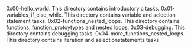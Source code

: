 0x00-hello_world. This directory contains introductory c tasks.
0x01-variables_if_else_while. This directory contains variable and selection statement tasks.
0x02-functions_nested_loops. This directory contains functions, function_protoytypes and nested loops.
0x03-debugging. This directory contains debugging tasks.
0x04-more_functions_nested_loops. This directory contains iteration and selectionstatements tasks

